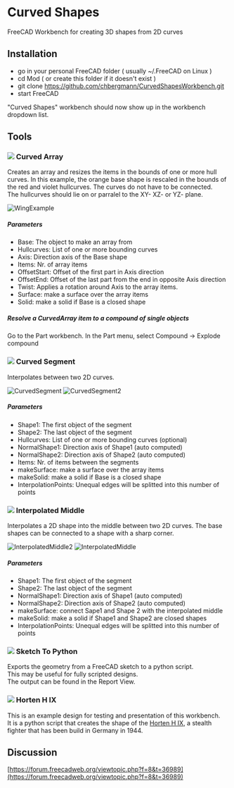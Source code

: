 # Curved Shapes
FreeCAD Workbench for creating 3D shapes from 2D curves
  
## Installation

- go in your personal FreeCAD folder ( usually ~/.FreeCAD on Linux )
- cd Mod ( or create this folder if it doesn't exist )
- git clone https://github.com/chbergmann/CurvedShapesWorkbench.git
- start FreeCAD

"Curved Shapes" workbench should now show up in the workbench dropdown list.
  
## Tools
### ![](./Resources/icons/curvedArray.svg) Curved Array
Creates an array and resizes the items in the bounds of one or more hull curves.
In this example, the orange base shape is rescaled in the bounds of the red and violet hullcurves. The curves do not have to be connected.  
The hullcurves should lie on or parralel to the XY- XZ- or YZ- plane.  

![WingExample](Examples/WingExample.png)

##### Parameters
- Base: The object to make an array from
- Hullcurves: List of one or more bounding curves        
- Axis: Direction axis of the Base shape
- Items: Nr. of array items
- OffsetStart: Offset of the first part in Axis direction
- OffsetEnd: Offset of the last part from the end in opposite Axis direction
- Twist: Applies a rotation around Axis to the array items. 
- Surface: make a surface over the array items
- Solid: make a solid if Base is a closed shape

##### Resolve a CurvedArray item to a compound of single objects
Go to the Part workbench. In the Part menu, select Compound -> Explode compound  

### ![](./Resources/icons/curvedSegment.svg) Curved Segment
Interpolates between two 2D curves.
 
![CurvedSegment](Examples/CurvedSegment.jpg)
![CurvedSegment2](Examples/CurvedSegment2.jpg)

##### Parameters
- Shape1: The first object of the segment
- Shape2: The last object of the segment
- Hullcurves: List of one or more bounding curves (optional)       
- NormalShape1: Direction axis of Shape1 (auto computed)
- NormalShape2: Direction axis of Shape2 (auto computed)
- Items: Nr. of items between the segments
- makeSurface: make a surface over the array items
- makeSolid: make a solid if Base is a closed shape
- InterpolationPoints: Unequal edges will be splitted into this number of points

### ![](./Resources/icons/CornerShape.svg) Interpolated Middle
Interpolates a 2D shape into the middle between two 2D curves. The base shapes can be connected to a shape with a sharp corner.

![InterpolatedMiddle2](Examples/InterpolatedMiddle2.jpg)
![InterpolatedMiddle](Examples/InterpolatedMiddle.jpg)
 
##### Parameters
- Shape1: The first object of the segment
- Shape2: The last object of the segment     
- NormalShape1: Direction axis of Shape1 (auto computed)
- NormalShape2: Direction axis of Shape2 (auto computed)
- makeSurface: connect Sape1 and Shape 2 with the interpolated middle
- makeSolid: make a solid if Shape1 and Shape2 are closed shapes
- InterpolationPoints: Unequal edges will be splitted into this number of points
  
### ![](./Resources/icons/SketcherToConsole.svg) Sketch To Python
Exports the geometry from a FreeCAD sketch to a python script.  
This may be useful for fully scripted designs.  
The output can be found in the Report View.  

### ![](./Resources/icons/Horten_HIX.svg) Horten H IX
This is an example design for testing and presentation of this workbench.  
It is a python script that creates the shape of the [Horten H IX](https://de.wikipedia.org/wiki/Horten_H_IX), a stealth fighter that has been build in Germany in 1944.

## Discussion
[https://forum.freecadweb.org/viewtopic.php?f=8&t=36989](https://forum.freecadweb.org/viewtopic.php?f=8&t=36989)
